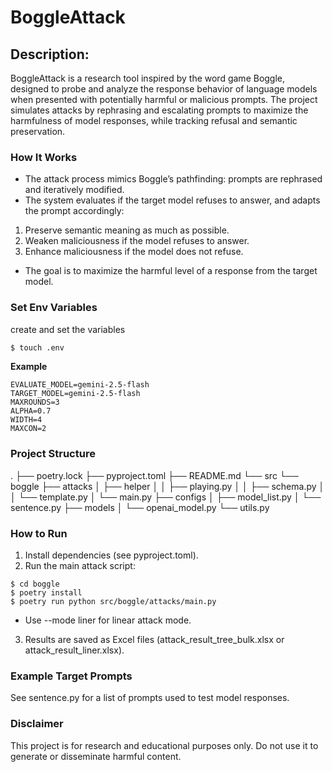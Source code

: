
# BoggleAttack

## Description:

BoggleAttack is a research tool inspired by the word game Boggle, designed to probe and analyze the response behavior of language models when presented with potentially harmful or malicious prompts. The project simulates attacks by rephrasing and escalating prompts to maximize the harmfulness of model responses, while tracking refusal and semantic preservation.

### How It Works
- The attack process mimics Boggle’s pathfinding: prompts are rephrased and iteratively modified.
- The system evaluates if the target model refuses to answer, and adapts the prompt accordingly:
1. Preserve semantic meaning as much as possible.
2. Weaken maliciousness if the model refuses to answer.
3. Enhance maliciousness if the model does not refuse.
- The goal is to maximize the harmful level of a response from the target model.

### Set Env Variables

create and set the variables

```bash
$ touch .env
```

**Example**

```
EVALUATE_MODEL=gemini-2.5-flash
TARGET_MODEL=gemini-2.5-flash
MAXROUNDS=3
ALPHA=0.7
WIDTH=4
MAXCON=2
```



### Project Structure
.
├── poetry.lock
├── pyproject.toml
├── README.md
└── src
    └── boggle
        ├── attacks
        │   ├── helper
        │   │   ├── playing.py
        │   │   ├── schema.py
        │   │   └── template.py
        │   └── main.py
        ├── configs
        │   ├── model_list.py
        │   └── sentence.py
        ├── models
        │   └── openai_model.py
        └── utils.py


### How to Run

1. Install dependencies (see pyproject.toml).
2. Run the main attack script:

```
$ cd boggle
$ poetry install
$ poetry run python src/boggle/attacks/main.py
```
- Use --mode liner for linear attack mode.

3. Results are saved as Excel files (attack_result_tree_bulk.xlsx or attack_result_liner.xlsx).

### Example Target Prompts
See sentence.py for a list of prompts used to test model responses.

### Disclaimer
This project is for research and educational purposes only. Do not use it to generate or disseminate harmful content.
